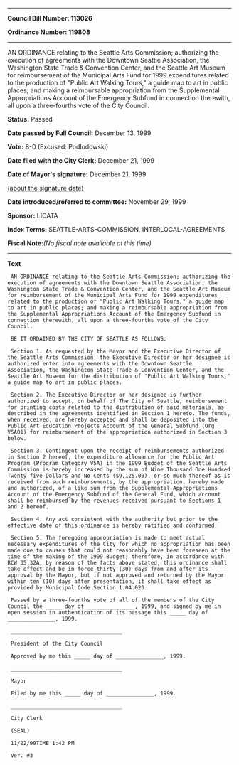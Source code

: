 

********

**Council Bill Number: 113026**
   
**Ordinance Number: 119808**
********

 AN ORDINANCE relating to the Seattle Arts Commission; authorizing the execution of agreements with the Downtown Seattle Association, the Washington State Trade & Convention Center, and the Seattle Art Museum for reimbursement of the Municipal Arts Fund for 1999 expenditures related to the production of "Public Art Walking Tours," a guide map to art in public places; and making a reimbursable appropriation from the Supplemental Appropriations Account of the Emergency Subfund in connection therewith, all upon a three-fourths vote of the City Council.

**Status:** Passed
   
**Date passed by Full Council:** December 13, 1999
   
**Vote:** 8-0 (Excused: Podlodowski)
   
**Date filed with the City Clerk:** December 21, 1999
   
**Date of Mayor's signature:** December 21, 1999
   
[(about the signature date)](/~public/approvaldate.htm)
   
   
   
**Date introduced/referred to committee:** November 29, 1999
   
**Sponsor:** LICATA
   
   
**Index Terms:** SEATTLE-ARTS-COMMISSION, INTERLOCAL-AGREEMENTS

**Fiscal Note:**_(No fiscal note available at this time)_

********

**Text**
   
```
 AN ORDINANCE relating to the Seattle Arts Commission; authorizing the execution of agreements with the Downtown Seattle Association, the Washington State Trade & Convention Center, and the Seattle Art Museum for reimbursement of the Municipal Arts Fund for 1999 expenditures related to the production of "Public Art Walking Tours," a guide map to art in public places; and making a reimbursable appropriation from the Supplemental Appropriations Account of the Emergency Subfund in connection therewith, all upon a three-fourths vote of the City Council.

 BE IT ORDAINED BY THE CITY OF SEATTLE AS FOLLOWS:

 Section 1. As requested by the Mayor and the Executive Director of the Seattle Arts Commission, the Executive Director or her designee is authorized enter into agreements with the Downtown Seattle Association, the Washington State Trade & Convention Center, and the Seattle Art Museum for the distribution of "Public Art Walking Tours," a guide map to art in public places.

 Section 2. The Executive Director or her designee is further authorized to accept, on behalf of The City of Seattle, reimbursement for printing costs related to the distribution of said materials, as described in the agreements identified in Section 1 hereto. The funds, when received, are hereby accepted and shall be deposited into the Public Art Education Projects Account of the General Subfund (Org V5A01) for reimbursement of the appropriation authorized in Section 3 below.

 Section 3. Contingent upon the receipt of reimbursements authorized in Section 2 hereof, the expenditure allowance for the Public Art Program (Program Category V5A) in the 1999 Budget of the Seattle Arts Commission is hereby increased by the sum of Nine Thousand One Hundred Twenty-five Dollars and No Cents ($9,125.00), or so much thereof as is received from such reimbursements, by the appropriation, hereby made and authorized, of a like sum from the Supplemental Appropriations Account of the Emergency Subfund of the General Fund, which account shall be reimbursed by the revenues received pursuant to Sections 1 and 2 hereof.

 Section 4. Any act consistent with the authority but prior to the effective date of this ordinance is hereby ratified and confirmed.

 Section 5. The foregoing appropriation is made to meet actual necessary expenditures of the City for which no appropriation has been made due to causes that could not reasonably have been foreseen at the time of the making of the 1999 Budget; therefore, in accordance with RCW 35.32A, by reason of the facts above stated, this ordinance shall take effect and be in force thirty (30) days from and after its approval by the Mayor, but if not approved and returned by the Mayor within ten (10) days after presentation, it shall take effect as provided by Municipal Code Section 1.04.020.

 Passed by a three-fourths vote of all of the members of the City Council the _____ day of _______________, 1999, and signed by me in open session in authentication of its passage this _____ day of _______________, 1999.

 ___________________________________

 President of the City Council

 Approved by me this _____ day of _______________, 1999.

 ___________________________________

 Mayor

 Filed by me this _____ day of _______________, 1999.

 ___________________________________

 City Clerk

 (SEAL)

 11/22/99TIME 1:42 PM

 Ver. #3

```
